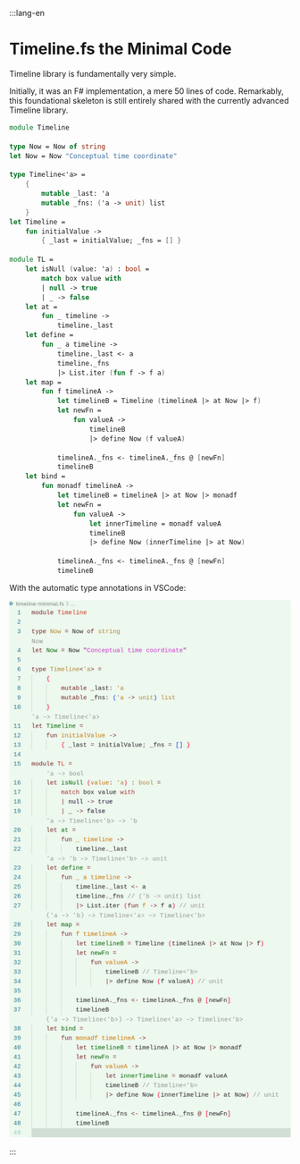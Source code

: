 :::lang-en

# Timeline.fs the Minimal Code

Timeline library is fundamentally very simple.

Initially, it was an F# implementation, a mere 50 lines of code. Remarkably, this foundational skeleton is still entirely shared with the currently advanced Timeline library.

```fsharp
module Timeline

type Now = Now of string
let Now = Now "Conceptual time coordinate"

type Timeline<'a> =
    {
        mutable _last: 'a
        mutable _fns: ('a -> unit) list
    }
let Timeline =
    fun initialValue ->
        { _last = initialValue; _fns = [] }

module TL =
    let isNull (value: 'a) : bool =
        match box value with
        | null -> true
        | _ -> false
    let at =
        fun _ timeline ->
            timeline._last
    let define =
        fun _ a timeline ->
            timeline._last <- a
            timeline._fns
            |> List.iter (fun f -> f a)
    let map =
        fun f timelineA ->
            let timelineB = Timeline (timelineA |> at Now |> f)
            let newFn =
                fun valueA ->
                    timelineB
                    |> define Now (f valueA)

            timelineA._fns <- timelineA._fns @ [newFn]
            timelineB
    let bind =
        fun monadf timelineA ->
            let timelineB = timelineA |> at Now |> monadf
            let newFn =
                fun valueA ->
                    let innerTimeline = monadf valueA
                    timelineB
                    |> define Now (innerTimeline |> at Now)

            timelineA._fns <- timelineA._fns @ [newFn]
            timelineB
```

With the automatic type annotations in VSCode:

![image](https://raw.githubusercontent.com/ken-okabe/web-images5/main/img_1752469746138.png)

:::